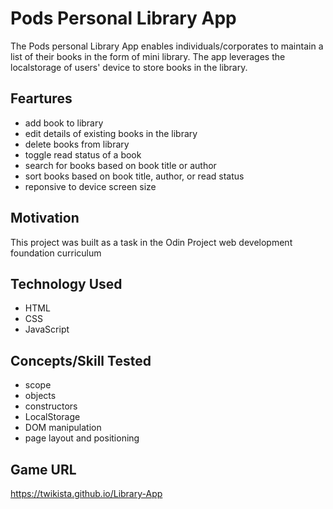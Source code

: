 # Pods Personal Library App

The Pods personal Library App enables individuals/corporates to maintain a list of their books in the form of mini library. The app leverages the localstorage of users' device to store books in the library.

## Feartures

- add book to library
- edit details of existing books in the library
- delete books from library
- toggle read status of a book
- search for books based on book title or author
- sort books based on book title, author, or read status
- reponsive to device screen size

## Motivation

This project was built as a task in the Odin Project web development foundation curriculum

## Technology Used

- HTML
- CSS
- JavaScript

## Concepts/Skill Tested

- scope
- objects
- constructors
- LocalStorage
- DOM manipulation
- page layout and positioning

## Game URL

https://twikista.github.io/Library-App
